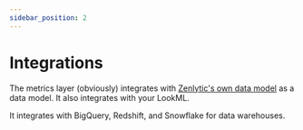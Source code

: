 ```yaml
---
sidebar_position: 2
---
```


# Integrations

The metrics layer (obviously) integrates with [Zenlytic's own data model](../../4_data_modeling/1_data_modeling.md) as a data model. It also integrates with your LookML.

It integrates with BigQuery, Redshift, and Snowflake for data warehouses.


